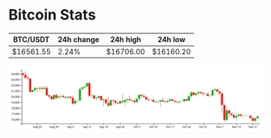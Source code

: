 # Bitcoin Stats

BTC/USDT|24h change|24h high|24h low|
|---|---|---|---|
|$16561.55|2.24%|$16706.00|$16160.20|

<img src="./chart.svg">
